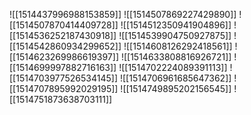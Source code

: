 ![[1514437996988153859]]
![[1514507869227429890]]
![[1514507870414409728]]
![[1514512350941904896]]
![[1514536252187430918]]
![[1514539904750927875]]
![[1514542860934299652]]
![[1514608126292418561]]
![[1514623269986619397]]
![[1514633808816926721]]
![[1514699997882716163]]
![[1514702224089391113]]
![[1514703977526534145]]
![[1514706961685647362]]
![[1514707895992029195]]
![[1514749895202156545]]
![[1514751873638703111]]

